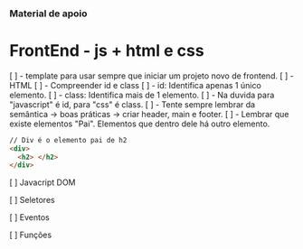 ### Material de apoio

# FrontEnd - js + html e css

[ ] - template para usar sempre que iniciar um projeto novo de frontend.
[ ] - HTML
[ ] - Compreender id e class
[ ] - id: Identifica apenas 1 único elemento.
[ ] - class: Identifica mais de 1 elemento.
[ ] -  Na duvida para "javascript" é id, para "css" é class.
[ ] - Tente sempre lembrar da semântica -> boas práticas -> criar header, main e footer.
[ ] - Lembrar que existe elementos "Pai". Elementos que dentro dele há outro elemento.

```html
// Div é o elemento pai de h2
<div>
  <h2> </h2>
</div>
```
[ ] Javacript DOM

[ ] Seletores

[ ] Eventos

[ ] Funções
